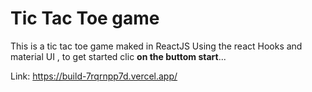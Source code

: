 # Tic Tac Toe game

This is a tic tac toe game maked in ReactJS Using the react Hooks and material UI , to get started clic **on the buttom start**...

Link: https://build-7rqrnpp7d.vercel.app/
